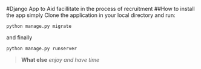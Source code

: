 #Django App to Aid facillitate in the process of recruitment
##How to install the app
simply Clone the application in your local directory
and run:
```
python manage.py migrate

```
and finally

```
python manage.py runserver

```
>**What else**
_enjoy and have time_



